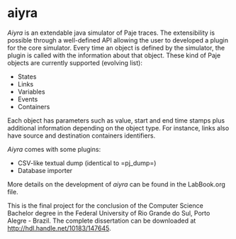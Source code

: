 # aiyra

*Aiyra* is an extendable java simulator of Paje traces. The
extensibility is possible through a well-defined API allowing the user
to developed a plugin for the core simulator. Every time an object is
defined by the simulator, the plugin is called with the information
about that object. These kind of Paje objects are currently supported
(evolving list):

  - States
  - Links
  - Variables
  - Events
  - Containers

Each object has parameters such as value, start and end time stamps
plus additional information depending on the object type. For
instance, links also have source and destination containers identifiers.

*Aiyra* comes with some plugins:

  - CSV-like textual dump (identical to =pj_dump=)
  - Database importer

More details on the development of *aiyra* can be found in the
LabBook.org file.

This is the final project for the conclusion of the Computer Science Bachelor degree in the Federal University of Rio Grande do Sul, Porto Alegre - Brazil. The complete dissertation can be downloaded at http://hdl.handle.net/10183/147645. 
